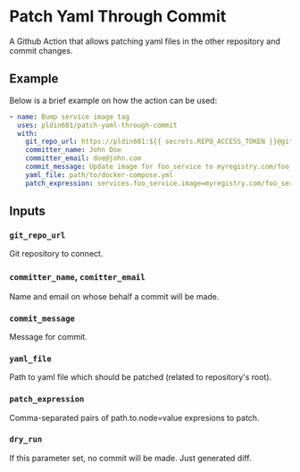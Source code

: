 # Patch Yaml Through Commit

A Github Action that allows patching yaml files in the other repository and commit changes.

## Example

Below is a brief example on how the action can be used:

```yaml
- name: Bump service image tag
  uses: pldin601/patch-yaml-through-commit
  with:
    git_repo_url: https://pldin601:${{ secrets.REPO_ACCESS_TOKEN }}@github.com/pldin601/some-repository
    committer_name: John Doe
    committer_email: doe@john.com
    commit_message: Update image for foo_service to myregistry.com/foo_service#{{ github.sha }}
    yaml_file: path/to/docker-compose.yml
    patch_expression: services.foo_service.image=myregistry.com/foo_service#{{ github.sha }}
```

## Inputs

### `git_repo_url`

Git repository to connect.

### `committer_name`, `comitter_email`

Name and email on whose behalf a commit will be made.

### `commit_message`

Message for commit.

### `yaml_file`

Path to yaml file which should be patched (related to repository's root).

### `patch_expression`

Comma-separated pairs of path.to.node=value expresions to patch.

### `dry_run`

If this parameter set, no commit will be made. Just generated diff.
